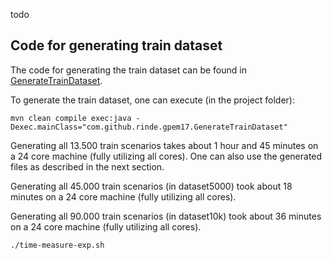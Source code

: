 todo


## Code for generating train dataset

The code for generating the train dataset can be found in [GenerateTrainDataset](src/main/java/com/github/rinde/gpem17/GenerateTrainDataset.java).

To generate the train dataset, one can execute (in the project folder):

```shell
mvn clean compile exec:java -Dexec.mainClass="com.github.rinde.gpem17.GenerateTrainDataset"
```

Generating all 13.500 train scenarios takes about 1 hour and 45 minutes on a 24 core machine (fully utilizing all cores). One can also use the generated files as described in the next section.


Generating all 45.000 train scenarios (in dataset5000) took about 18 minutes on a 24 core machine (fully utilizing all cores).

Generating all 90.000 train scenarios (in dataset10k) took about 36 minutes on a 24 core machine (fully utilizing all cores).


```shell
./time-measure-exp.sh
```
